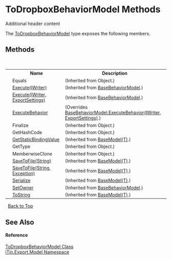 # ToDropboxBehaviorModel Methods
Additional header content 

The <a href="b97be2bd-34ba-d996-fe65-27163a4b9996">ToDropboxBehaviorModel</a> type exposes the following members.


## Methods
&nbsp;<table><tr><th></th><th>Name</th><th>Description</th></tr><tr><td>![Public method](media/pubmethod.gif "Public method")</td><td>Equals</td><td> (Inherited from Object.)</td></tr><tr><td>![Public method](media/pubmethod.gif "Public method")</td><td><a href="8f146636-5f9c-1a5f-1b11-939b55e93949">Execute(IWriter)</a></td><td> (Inherited from <a href="f9334797-bdc1-1e81-7c19-cea545d52cb6">BaseBehaviorModel</a>.)</td></tr><tr><td>![Public method](media/pubmethod.gif "Public method")</td><td><a href="9d56305d-a549-328a-5c31-3836b28cd954">Execute(IWriter, ExportSettings)</a></td><td> (Inherited from <a href="f9334797-bdc1-1e81-7c19-cea545d52cb6">BaseBehaviorModel</a>.)</td></tr><tr><td>![Protected method](media/protmethod.gif "Protected method")</td><td><a href="33f6ebfa-2181-9538-0dba-fa922dbbc903">ExecuteBehavior</a></td><td> (Overrides <a href="dec66c90-2a13-0a1d-5726-d99c2160fc54">BaseBehaviorModel.ExecuteBehavior(IWriter, ExportSettings)</a>.)</td></tr><tr><td>![Protected method](media/protmethod.gif "Protected method")</td><td>Finalize</td><td> (Inherited from Object.)</td></tr><tr><td>![Public method](media/pubmethod.gif "Public method")</td><td>GetHashCode</td><td> (Inherited from Object.)</td></tr><tr><td>![Protected method](media/protmethod.gif "Protected method")</td><td><a href="4253f171-71af-35d6-e1b1-47af647eb205">GetStaticBindingValue</a></td><td> (Inherited from <a href="6632f561-4175-f1f2-939c-ac8b10159529">BaseModel(T)</a>.)</td></tr><tr><td>![Public method](media/pubmethod.gif "Public method")</td><td>GetType</td><td> (Inherited from Object.)</td></tr><tr><td>![Protected method](media/protmethod.gif "Protected method")</td><td>MemberwiseClone</td><td> (Inherited from Object.)</td></tr><tr><td>![Public method](media/pubmethod.gif "Public method")</td><td><a href="60537b6c-f261-e08e-2eee-1007e9760316">SaveToFile(String)</a></td><td> (Inherited from <a href="6632f561-4175-f1f2-939c-ac8b10159529">BaseModel(T)</a>.)</td></tr><tr><td>![Public method](media/pubmethod.gif "Public method")</td><td><a href="81bbc161-83e1-ff91-7904-4b6a5260f76c">SaveToFile(String, Exception)</a></td><td> (Inherited from <a href="6632f561-4175-f1f2-939c-ac8b10159529">BaseModel(T)</a>.)</td></tr><tr><td>![Public method](media/pubmethod.gif "Public method")</td><td><a href="d84fa1d2-692a-9e10-e839-60da45d50f19">Serialize</a></td><td> (Inherited from <a href="6632f561-4175-f1f2-939c-ac8b10159529">BaseModel(T)</a>.)</td></tr><tr><td>![Public method](media/pubmethod.gif "Public method")</td><td><a href="7fdeb058-2ed4-0e45-bd15-7609902b3e88">SetOwner</a></td><td> (Inherited from <a href="f9334797-bdc1-1e81-7c19-cea545d52cb6">BaseBehaviorModel</a>.)</td></tr><tr><td>![Public method](media/pubmethod.gif "Public method")</td><td><a href="79c32584-b2b0-b6ca-0ade-5f0708e1a9b7">ToString</a></td><td> (Inherited from <a href="6632f561-4175-f1f2-939c-ac8b10159529">BaseModel(T)</a>.)</td></tr></table>&nbsp;
<a href="#todropboxbehaviormodel-methods">Back to Top</a>

## See Also


#### Reference
<a href="b97be2bd-34ba-d996-fe65-27163a4b9996">ToDropboxBehaviorModel Class</a><br /><a href="ef57ffcc-e95e-b212-5a46-9aa6f5a3511f">iTin.Export.Model Namespace</a><br />